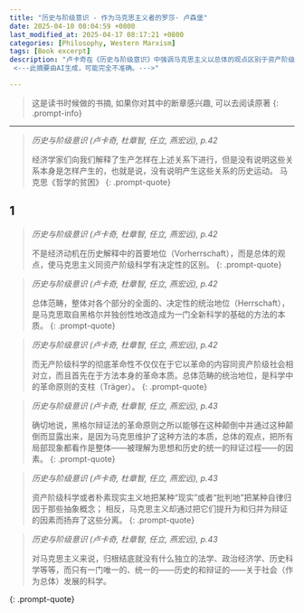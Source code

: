 ```yaml
---
title: "历史与阶级意识 - 作为马克思主义者的罗莎· 卢森堡"
date: 2025-04-10 08:04:59 +0800
last_modified_at: 2025-04-17 08:17:21 +0800
categories: [Philosophy, Western Marxism]
tags: [Book excerpt]
description: "卢卡奇在《历史与阶级意识》中强调马克思主义以总体的观点区别于资产阶级科学，指出总体范畴的统治地位是科学革命性的核心，批判资产阶级科学将抽象概念孤立化，而马克思主义将社会视为统一发展的整体。
 <---此摘要由AI生成，可能完全不准确。--->"

---
```


>这是读书时候做的书摘, 如果你对其中的断章感兴趣, 可以去阅读原著
{: .prompt-info}

---


> *历史与阶级意识 (卢卡奇, 杜章智, 任立, 燕宏远), p.42*
>
>经济学家们向我们解释了生产怎样在上述关系下进行，但是没有说明这些关系本身是怎样产生的，也就是说，没有说明产生这些关系的历史运动。
>马克思《哲学的贫困》
{: .prompt-quote}
## 1
> *历史与阶级意识 (卢卡奇, 杜章智, 任立, 燕宏远), p.42*
>
>不是经济动机在历史解释中的首要地位（Vorherrschaft），而是总体的观点，使马克思主义同资产阶级科学有决定性的区别。
{: .prompt-quote}

> *历史与阶级意识 (卢卡奇, 杜章智, 任立, 燕宏远), p.42*
>
>总体范畴，整体对各个部分的全面的、决定性的统治地位（Herrschaft），是马克思取自黑格尔并独创性地改造成为一门全新科学的基础的方法的本质。
{: .prompt-quote}

> *历史与阶级意识 (卢卡奇, 杜章智, 任立, 燕宏远), p.42*
>
>而无产阶级科学的彻底革命性不仅仅在于它以革命的内容同资产阶级社会相对立，而且首先在于方法本身的革命本质。总体范畴的统治地位，是科学中的革命原则的支柱（Träger）。
{: .prompt-quote}

> *历史与阶级意识 (卢卡奇, 杜章智, 任立, 燕宏远), p.43*
>
>确切地说，黑格尔辩证法的革命原则之所以能够在这种颠倒中并通过这种颠倒而显露出来，是因为马克思维护了这种方法的本质，总体的观点，把所有局部现象都看作是整体——被理解为思想和历史的统一的辩证过程——的因素。
{: .prompt-quote}

> *历史与阶级意识 (卢卡奇, 杜章智, 任立, 燕宏远), p.43*
>
>资产阶级科学或者朴素现实主义地把某种“现实”或者“批判地”把某种自律归因于那些抽象概念； 相反，马克思主义却通过把它们提升为和归并为辩证的因素而扬弃了这些分离。
{: .prompt-quote}

> *历史与阶级意识 (卢卡奇, 杜章智, 任立, 燕宏远), p.43*
>
>对马克思主义来说，归根结底就没有什么独立的法学、政治经济学、历史科学等等，而只有一门唯一的、统一的——历史的和辩证的——关于社会（作为总体）发展的科学。
>
{: .prompt-quote}

